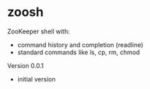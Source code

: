 zoosh
=====

ZooKeeper shell with:
   * command history and completion (readline)
   * standard commands like ls, cp, rm, chmod


Version 0.0.1
  * initial version
